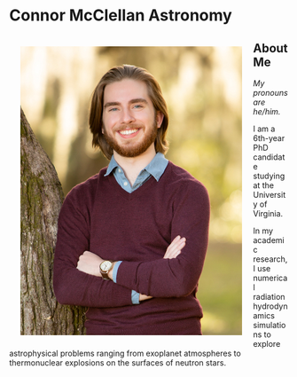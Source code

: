 # Connor McClellan Astronomy

<img style="float: left; margin: 20px" src="img/mcclellan_headshot.png" width=400px>

## About Me

*My pronouns are he/him.*

I am a 6th-year PhD candidate studying at the University of Virginia.

In my academic research, I use numerical radiation hydrodynamics simulations to explore astrophysical problems ranging from exoplanet atmospheres to thermonuclear explosions on the surfaces of neutron stars.
